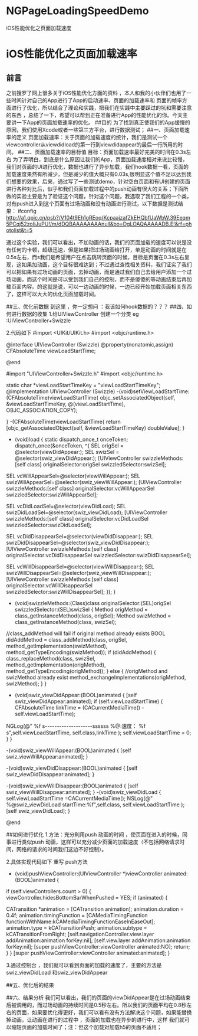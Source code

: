 # NGPageLoadingSpeedDemo
iOS性能优化之页面加载速度
# iOS性能优化之页面加载速率

## 前言

之前搜罗了网上很多关于iOS性能优化方面的资料 ，本人和我的小伙伴们也用了一些时间针对自己的App进行了App的启动速率、页面的加载速率和 页面的帧率方面进行了优化，所以结合了理论和实践，把我们在实践中主要踩过的坑和需要注意的东西 ，总结了一下，希望可以帮到正在准备进行App的性能优化的你。今天主要讲一下App的页面加载速率的优化。
##目的
为了找到真正使我们的App缓慢的原因，我们使用Xcode或者一些第三方平台，进行数据测试；
##一、页面加载速率的定义
页面加载速率：关于页面的加载速度的统计，我们是测试一个viewcontroller从viewdidload的第一行到viewdidappear的最后一行所用的时间。
##二、页面加载速率的目标值
目标：页面加载速率最好完美的时间在0.3s左右
为了弄明白，到底是什么原因让我们的App，页面加载速度相对来说比较慢，我们对页面的UI进行优化，数据也进行了异步加载，我们hook数据一看，页面的加载速度果然有所减少，但是减少的值大概只有0.03s,很明显这个值不足以达到我们想要的效果，后来，通过写了一些测试demo，针对空白页面和有UI创建的页面进行各种对比后，似乎和我们页面加载过程中的push动画有很大的关系；下面所做的实验主要是为了验证这个问题，针对这个问题，我选取了我们工程的一个类，对有push进入到这个页面有过场动画和没有动画进行测试，以下数据是测试结果：
ifconfig http://a1.qpic.cn/psb?/V104t9Eh1gREoq/KcpaajzafZkEHQbfUaWbW.39Eeqm5PCqj52zoIiJuPU!/m/dDQBAAAAAAAAnull&bo=DgLOAQAAAAADB.E!&rf=photolist&t=5

通过这个实验，我们可以看出，不加动画的话，我们的页面加载的速度可以说是没有任何的卡顿，超级迅速，但是如果把过场动画给打开，单是动画的时间就是在0.5s左右，而s我们是希望用户在点击跳转页面的时候，目标是页面在0.3s左右呈现，这如果加动画，这个目标很难达到；不过通过查找相关资料，我们证实了我们可以把如果有过场动画的页面，去掉动画，而是通过我们自己去给用户添加一个过场动画，而这个时间是可以受到我们自己的控制，而不是傻傻的等动画结束后再加载页面内容。的这就是说，可以一边动画的时候，一边已经开始加载页面相关东西了，这样可以大大的优化页面加载时间。

##三、优化前数据
到这里 ，你一定想问 ：我该如何hook数据的？？？
##四、如何进行数据的收集
1.给UIViewController 创建一个分类 eg :UIViewController+Swizzle

2.代码如下
#import <UIKit/UIKit.h>
#import <objc/runtime.h>

@interface UIViewController (Swizzle)
@property(nonatomic,assign) CFAbsoluteTime viewLoadStartTime;

@end



#import "UIViewController+Swizzle.h"
#import <objc/runtime.h>

static char *viewLoadStartTimeKey = "viewLoadStartTimeKey";
@implementation UIViewController (Swizzle)
-(void)setViewLoadStartTime:(CFAbsoluteTime)viewLoadStartTime{
objc_setAssociatedObject(self, &viewLoadStartTimeKey, @(viewLoadStartTime), OBJC_ASSOCIATION_COPY);

}
-(CFAbsoluteTime)viewLoadStartTime{
return [objc_getAssociatedObject(self, &viewLoadStartTimeKey) doubleValue];
}
+ (void)load
{
static dispatch_once_t onceToken;
dispatch_once(&onceToken, ^{
SEL origSel = @selector(viewDidAppear:);
SEL swizSel = @selector(swiz_viewDidAppear:);
[UIViewController swizzleMethods:[self class] originalSelector:origSel swizzledSelector:swizSel];

SEL vcWillAppearSel=@selector(viewWillAppear:);
SEL swizWillAppearSel=@selector(swiz_viewWillAppear:);
[UIViewController swizzleMethods:[self class] originalSelector:vcWillAppearSel swizzledSelector:swizWillAppearSel];

SEL vcDidLoadSel=@selector(viewDidLoad);
SEL swizDidLoadSel=@selector(swiz_viewDidLoad);
[UIViewController swizzleMethods:[self class] originalSelector:vcDidLoadSel swizzledSelector:swizDidLoadSel];

SEL vcDidDisappearSel=@selector(viewDidDisappear:);
SEL swizDidDisappearSel=@selector(swiz_viewDidDisappear:);
[UIViewController swizzleMethods:[self class] originalSelector:vcDidDisappearSel swizzledSelector:swizDidDisappearSel];

SEL vcWillDisappearSel=@selector(viewWillDisappear:);
SEL swizWillDisappearSel=@selector(swiz_viewWillDisappear:);
[UIViewController swizzleMethods:[self class] originalSelector:vcWillDisappearSel swizzledSelector:swizWillDisappearSel];
});
}

+ (void)swizzleMethods:(Class)class originalSelector:(SEL)origSel swizzledSelector:(SEL)swizSel
{
Method origMethod = class_getInstanceMethod(class, origSel);
Method swizMethod = class_getInstanceMethod(class, swizSel);

//class_addMethod will fail if original method already exists
BOOL didAddMethod = class_addMethod(class, origSel, method_getImplementation(swizMethod), method_getTypeEncoding(swizMethod));
if (didAddMethod) {
class_replaceMethod(class, swizSel, method_getImplementation(origMethod), method_getTypeEncoding(origMethod));
} else {
//origMethod and swizMethod already exist
method_exchangeImplementations(origMethod, swizMethod);
}
}

- (void)swiz_viewDidAppear:(BOOL)animated
{
[self swiz_viewDidAppear:animated];
if (self.viewLoadStartTime) {
CFAbsoluteTime linkTime = (CACurrentMediaTime() - self.viewLoadStartTime);

NGLog(@" %f s--------------------ssssss   %@:速度：         %f s",self.viewLoadStartTime, self.class,linkTime  );
self.viewLoadStartTime = 0;
}
}

-(void)swiz_viewWillAppear:(BOOL)animated
{
[self swiz_viewWillAppear:animated];
}

-(void)swiz_viewDidDisappear:(BOOL)animated
{
[self swiz_viewDidDisappear:animated];
}

-(void)swiz_viewWillDisappear:(BOOL)animated
{
[self swiz_viewWillDisappear:animated];
}
-(void)swiz_viewDidLoad
{
self.viewLoadStartTime =CACurrentMediaTime();
NSLog(@" %@swiz_viewDidLoad startTime:%f",self.class, self.viewLoadStartTime );
[self swiz_viewDidLoad];
}

@end

##如何进行优化
1.方法：充分利用push 动画的时间 ，使页面在进入的时候，同事进行类似push 动画，这样可以充分减少页面的加载速度（不包括网络请求时间，网络的请求的时间我们这边不好控制）。

2.具体实现代码如下
重写 push方法

- (void)pushViewController:(UIViewController *)viewController animated:(BOOL)animated {

if (self.viewControllers.count > 0) {
viewController.hidesBottomBarWhenPushed = YES;
if (animated) {

CATransition *animation = [CATransition animation];
animation.duration = 0.4f;
animation.timingFunction = [CAMediaTimingFunction functionWithName:kCAMediaTimingFunctionEaseInEaseOut];
animation.type = kCATransitionPush;
animation.subtype = kCATransitionFromRight;
[self.navigationController.view.layer addAnimation:animation forKey:nil];
[self.view.layer addAnimation:animation forKey:nil];
[super pushViewController:viewController animated:NO];
return;
}
}
[super pushViewController:viewController animated:animated];
}



3.通过控制台 ，我们就可以看到页面的加载的速度了，主要的方法是swiz_viewDidLoad  和swiz_viewDidAppear 

##五、优化后的结果

##六、结果分析
我们可以看出，我们的页面的viewDidAppear是在过场动画结束后被调用的，而过场动画的持续时间是0.5秒左右。所以我们的页面平均在0.8秒左右的页面，如果要优化得更好，我们可以看有没有方法解决这个问题，如果能替换掉动画，让动画在进行的过程中 ，页面的加载也在异步的进行中，这样 我们就可以缩短页面的加载时间了；注：但这个加载对加载h5的页面不适用；



